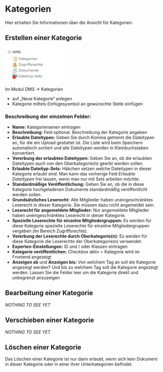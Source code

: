 # Kategorien

Hier erhalten Sie Informationen über die Ansicht für Kategorien.

## Erstellen einer Kategorie

![Screenshot Backend Menü](../screenshot_backend_menu.png)

Im Modul DMS → Kategorien

* auf „Neue Kategorie“ anlegen
* Kategorie mittels Einfügesysmbol an gewünschte Stelle einfügen

### Beschreibung der einzelnen Felder:

* **Name:** Kategorienamen eintragen
* **Beschreibung:** Feld optional. Beschreibung der Kategorie angeben
* **Erlaubte Dateitypen:** Geben Sie durch Komma getrennt die Dateitypen an, für die ein Upload gestattet ist. Die Liste wird beim Speichern automatisch sortiert und alle Dateitypen werden in Kleinbuchstaben konvertiert.
* **Vererbung der erlaubten Dateitypen:** Geben Sie an, ob die erlaubten Dateitypen *auch*
von den Oberkategorie(n) geerbt werden sollen.
* **Erlaubte Dateityp-Sets:** Häkchen setzen welche Dateitypen in dieser Kategorie erlaubt sind. Man kann das vorherige Feld *Erlaubte Dateitypen* frei lassen, wenn man nur mit Sets arbeiten möchte.
* **Standardmäßige Veröffentlichung:** Geben Sie an, ob die in diese Kategorie hochgeladenen Dokumente standardmäßig veröffentlicht werden sollen.
* **Grundsätzliches Leserecht:** Alle Mitglieder haben uneingeschränktes Leserecht in dieser Kategorie. Sie müssen dazu nicht angemeldet sein.
* **Leserecht für angemeldete Mitglieder:**  Nur angemeldete Mitglieder haben uneingeschränktes Leserecht in dieser Kategorie.
* **Spezielle Leserechte für einzelne Mitgliedergruppen:** Es werden für diese Kategorie spezielle Leserechte für einzelne Mitgliedergruppen vergeben (im Bereich Zugriffsrechte).
* **Vererbung der Leserechte durch Oberkategorie(n):** Es werden für diese Kategorie die Leserechte der Oberkategorie(n) verwendet.
* **Experten-Einstellungen:** ID und / oder Klassen eintragen
* **Kategorie veröffentlichen:** Checkbox aktiv = Kategorie wird im Frontend angezeigt
* **Anzeigen ab** und **Anzeigen bis:** Von welchem Tag an soll die Kategorie angezeigt werden? Und bis zu welchem Tag soll die Kategorie angezeigt werden.
Lassen Sie die Felder leer um die Kategorie direkt und unbegrenzt anzuzeigen

## Bearbeitung einer Kategorie

*NOTHING TO SEE YET*

## Verschieben einer Kategorie

*NOTHING TO SEE YET*

## Löschen einer Kategorie

Das Löschen einer Kategorie ist nur dann erlaubt, wenn sich kein Dokument in dieser Kategorie oder in einer ihrer Unterkategorien befindet.

